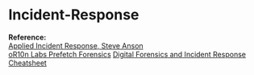 # Incident-Response

**Reference:**  
[Applied Incident Response, Steve Anson](https://www.amazon.com/Applied-Incident-Response-Steve-Anson/dp/1119560268)  
[oR10n Labs Prefetch Forensics](https://or10nlabs.tech/prefetch-forensics/)
[Digital Forensics and Incident Response Cheatsheet](https://www.jaiminton.com/cheatsheet/DFIR/#)
